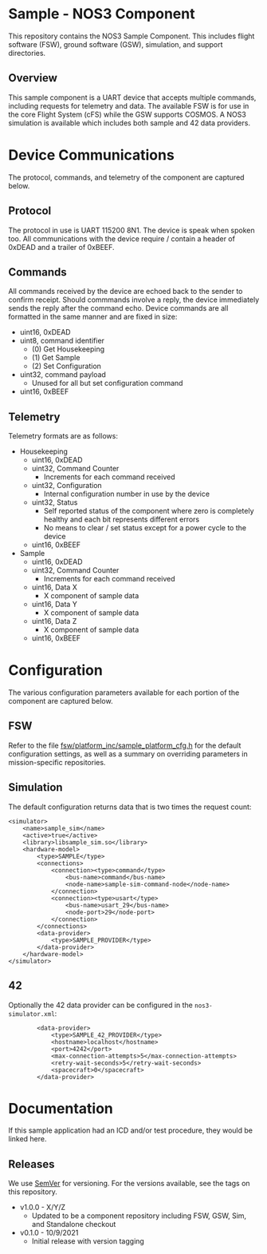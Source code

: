 # Sample - NOS3 Component
This repository contains the NOS3 Sample Component.
This includes flight software (FSW), ground software (GSW), simulation, and support directories.

## Overview
This sample component is a UART device that accepts multiple commands, including requests for telemetry and data.
The available FSW is for use in the core Flight System (cFS) while the GSW supports COSMOS.
A NOS3 simulation is available which includes both sample and 42 data providers.


# Device Communications
The protocol, commands, and telemetry of the component are captured below.

## Protocol
The protocol in use is UART 115200 8N1.
The device is speak when spoken too.
All communications with the device require / contain a header of 0xDEAD and a trailer of 0xBEEF.

## Commands
All commands received by the device are echoed back to the sender to confirm receipt.
Should commmands involve a reply, the device immediately sends the reply after the command echo.
Device commands are all formatted in the same manner and are fixed in size:
* uint16, 0xDEAD
* uint8, command identifier
  - (0) Get Housekeeping
  - (1) Get Sample
  - (2) Set Configuration
* uint32, command payload
  - Unused for all but set configuration command
* uint16, 0xBEEF

## Telemetry
Telemetry formats are as follows:
* Housekeeping
  - uint16, 0xDEAD
  - uint32, Command Counter
    * Increments for each command received
  - uint32, Configuration
    * Internal configuration number in use by the device
  - uint32, Status
    * Self reported status of the component where zero is completely healthy and each bit represents different errors
    * No means to clear / set status except for a power cycle to the device
  - uint16, 0xBEEF
* Sample
  - uint16, 0xDEAD
  - uint32, Command Counter
    * Increments for each command received
  - uint16, Data X
    * X component of sample data
  - uint16, Data Y
    * X component of sample data
  - uint16, Data Z
    * X component of sample data
  - uint16, 0xBEEF


# Configuration
The various configuration parameters available for each portion of the component are captured below.

## FSW
Refer to the file [fsw/platform_inc/sample_platform_cfg.h](fsw/platform_inc/sample_platform_cfg.h) for the default
configuration settings, as well as a summary on overriding parameters in mission-specific repositories.

## Simulation
The default configuration returns data that is two times the request count:
```
<simulator>
    <name>sample_sim</name>
    <active>true</active>
    <library>libsample_sim.so</library>
    <hardware-model>
        <type>SAMPLE</type>
        <connections>
            <connection><type>command</type>
                <bus-name>command</bus-name>
                <node-name>sample-sim-command-node</node-name>
            </connection>
            <connection><type>usart</type>
                <bus-name>usart_29</bus-name>
                <node-port>29</node-port>
            </connection>
        </connections>
        <data-provider>
            <type>SAMPLE_PROVIDER</type>
        </data-provider>
    </hardware-model>
</simulator>
```

## 42
Optionally the 42 data provider can be configured in the `nos3-simulator.xml`:
```
        <data-provider>
            <type>SAMPLE_42_PROVIDER</type>
            <hostname>localhost</hostname>
            <port>4242</port>
            <max-connection-attempts>5</max-connection-attempts>
            <retry-wait-seconds>5</retry-wait-seconds>
            <spacecraft>0</spacecraft>
        </data-provider>
```


# Documentation
If this sample application had an ICD and/or test procedure, they would be linked here.

## Releases
We use [SemVer](http://semver.org/) for versioning. For the versions available, see the tags on this repository.
* v1.0.0 - X/Y/Z 
  - Updated to be a component repository including FSW, GSW, Sim, and Standalone checkout
* v0.1.0 - 10/9/2021 
  - Initial release with version tagging
